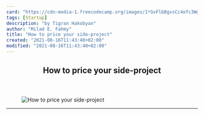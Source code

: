 ```yaml
---
card: "https://cdn-media-1.freecodecamp.org/images/1*GvFlbBgvsCc4ofc3Wg2uPQ.jpeg"
tags: [Startup]
description: "by Tigran Hakobyan"
author: "Milad E. Fahmy"
title: "How to price your side-project"
created: "2021-08-16T11:43:40+02:00"
modified: "2021-08-16T11:43:40+02:00"
---
```

<div class="site-wrapper">
<main id="site-main" class="site-main outer">
<div class="inner">
<article class="post-full post tag-startup tag-side-project tag-saas tag-web-development tag-technology ">
<header class="post-full-header">
<h1 class="post-full-title">How to price your side-project</h1>
</header>
<figure class="post-full-image">
<picture>
<source media="(max-width: 700px)" sizes="1px" srcset="data:image/gif;base64,R0lGODlhAQABAIAAAAAAAP///yH5BAEAAAAALAAAAAABAAEAAAIBRAA7 1w">
<source media="(min-width: 701px)" sizes="(max-width: 800px) 400px,
(max-width: 1170px) 700px,
1400px" srcset="https://cdn-media-1.freecodecamp.org/images/1*GvFlbBgvsCc4ofc3Wg2uPQ.jpeg 300w,
https://cdn-media-1.freecodecamp.org/images/1*GvFlbBgvsCc4ofc3Wg2uPQ.jpeg 600w,
https://cdn-media-1.freecodecamp.org/images/1*GvFlbBgvsCc4ofc3Wg2uPQ.jpeg 1000w,
https://cdn-media-1.freecodecamp.org/images/1*GvFlbBgvsCc4ofc3Wg2uPQ.jpeg 2000w">
<img onerror="this.style.display='none'" src="https://cdn-media-1.freecodecamp.org/images/1*GvFlbBgvsCc4ofc3Wg2uPQ.jpeg" alt="How to price your side-project">
</picture>
</figure>
<section class="post-full-content">
<div class="post-content medium-migrated-article">
</div>
<hr>
</section>
</article>
</div>
</main>
</div>
<!-- Google Tag Manager (noscript) -->
<!-- End Google Tag Manager (noscript) -->
